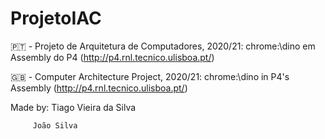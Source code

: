 # ProjetoIAC

🇵🇹 - Projeto de Arquitetura de Computadores, 2020/21:
    chrome:\\dino em Assembly do P4 (http://p4.rnl.tecnico.ulisboa.pt/)

🇬🇧 - Computer Architecture Project, 2020/21:
    chrome:\\dino in P4's Assembly (http://p4.rnl.tecnico.ulisboa.pt/)


Made by: Tiago Vieira da Silva

         João Silva
